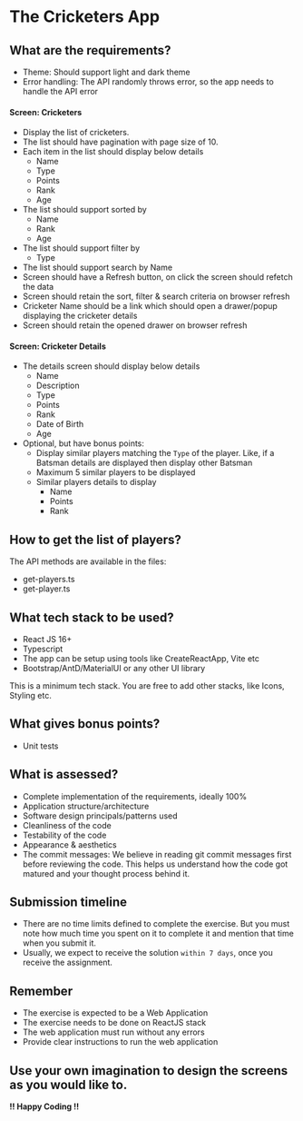 # The Cricketers App

## What are the requirements?

- Theme: Should support light and dark theme
- Error handling: The API randomly throws error, so the app needs to handle the API error

#### Screen: Cricketers

- Display the list of cricketers.
- The list should have pagination with page size of 10.
- Each item in the list should display below details
	- Name
	- Type
	- Points
	- Rank
	- Age
- The list should support sorted by
	- Name
	- Rank
	- Age
- The list should support filter by
	- Type
- The list should support search by Name
- Screen should have a Refresh button, on click the screen should refetch the data
- Screen should retain the sort, filter & search criteria on browser refresh
- Cricketer Name should be a link which should open a drawer/popup displaying the cricketer details
- Screen should retain the opened drawer on browser refresh

#### Screen: Cricketer Details

- The details screen should display below details
	- Name
	- Description
	- Type
	- Points
	- Rank
	- Date of Birth
	- Age
- Optional, but have bonus points:
	- Display similar players matching the `Type` of the player. Like, if a Batsman details are displayed then display other Batsman
	- Maximum 5 similar players to be displayed
	- Similar players details to display
		- Name
 		- Points
  		- Rank

## How to get the list of players?

The API methods are available in the files:
- get-players.ts
- get-player.ts

## What tech stack to be used?

- React JS 16+
- Typescript
- The app can be setup using tools like CreateReactApp, Vite etc
- Bootstrap/AntD/MaterialUI or any other UI library

This is a minimum tech stack. You are free to add other stacks, like Icons, Styling etc.

## What gives bonus points?

- Unit tests

## What is assessed?

- Complete implementation of the requirements, ideally 100%
- Application structure/architecture
- Software design principals/patterns used
- Cleanliness of the code
- Testability of the code
- Appearance & aesthetics
- The commit messages: We believe in reading git commit messages first before reviewing the code. This helps us understand how the code got matured and your thought process behind it.

## Submission timeline

- There are no time limits defined to complete the exercise. But you must note how much time you spent on it to complete it and mention that time when you submit it.
- Usually, we expect to receive the solution `within 7 days`, once you receive the assignment.

## Remember

- The exercise is expected to be a Web Application
- The exercise needs to be done on ReactJS stack
- The web application must run without any errors
- Provide clear instructions to run the web application

## Use your own imagination to design the screens as you would like to.

**!! Happy Coding !!**